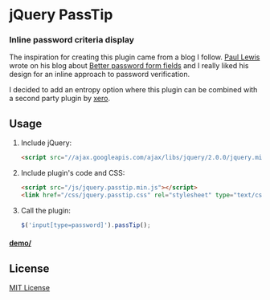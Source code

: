 # jQuery PassTip

### Inline password criteria display

The inspiration for creating this plugin came from a blog I follow. [Paul Lewis](http://aerotwist.com/blog/) wrote on his blog about [Better password form fields](http://aerotwist.com/blog/better-password-form-fields/) and I really liked his design for an inline approach to password verification.

I decided to add an entropy option where this plugin can be combined with a second party plugin by [xero](https://github.com/xero/passwordEntropy.js).

## Usage

1. Include jQuery:

	```html
	<script src="//ajax.googleapis.com/ajax/libs/jquery/2.0.0/jquery.min.js"></script>
	```

2. Include plugin's code and CSS:

	```html
	<script src="/js/jquery.passtip.min.js"></script>
	<link href="/css/jquery.passtip.css" rel="stylesheet" type="text/css">
	```

3. Call the plugin:

	```javascript
	$('input[type=password]').passTip();
	```

#### [demo/](http://www.shawnmayzes.com/code/jquery/passtip)

## License

[MIT License](http://www.opensource.org/licenses/mit-license.php)